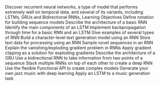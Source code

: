 Discover recurrent neural networks, a type of model that performs extremely well on temporal data, and several of its variants, including LSTMs, GRUs and Bidirectional RNNs,
Learning Objectives
Define notation for building sequence models
Describe the architecture of a basic RNN
Identify the main components of an LSTM
Implement backpropagation through time for a basic RNN and an LSTM
Give examples of several types of RNN
Build a character-level text generation model using an RNN
Store text data for processing using an RNN
Sample novel sequences in an RNN
Explain the vanishing/exploding gradient problem in RNNs
Apply gradient clipping as a solution for exploding gradients
Describe the architecture of a GRU
Use a bidirectional RNN to take information from two points of a sequence
Stack multiple RNNs on top of each other to create a deep RNN
Use the flexible Functional API to create complex models
Generate your own jazz music with deep learning
Apply an LSTM to a music generation task
